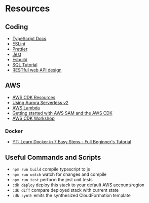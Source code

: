 # Resources

## Coding

- [TypeScript Docs](https://www.typescriptlang.org/docs/)
- [ESLint](https://eslint.org/)
- [Prettier](https://prettier.io/)
- [Jest](https://jestjs.io/)
- [Esbuild](https://esbuild.github.io/)
- [SQL Tutorial](https://www.sqltutorial.org/)
- [RESTful web API design](https://learn.microsoft.com/en-us/azure/architecture/best-practices/api-design)

## AWS

- [AWS CDK Resources](https://aws.amazon.com/cdk/resources/)
- [Using Aurora Serverless v2](https://docs.aws.amazon.com/AmazonRDS/latest/AuroraUserGuide/aurora-serverless-v2.html)
- [AWS Lambda](https://aws.amazon.com/lambda/)
- [Getting started with AWS SAM and the AWS CDK](https://docs.aws.amazon.com/serverless-application-model/latest/developerguide/serverless-cdk-getting-started.html)
- [AWS CDK Workshop](https://cdkworkshop.com/)

### Docker

- [YT: Learn Docker in 7 Easy Steps - Full Beginner's Tutorial](https://www.youtube.com/watch?v=gAkwW2tuIqE&t=356s)

## Useful Commands and Scripts

- `npm run build`   compile typescript to js
- `npm run watch`   watch for changes and compile
- `npm run test`    perform the jest unit tests
- `cdk deploy`      deploy this stack to your default AWS account/region
- `cdk diff`        compare deployed stack with current state
- `cdk synth`       emits the synthesized CloudFormation template